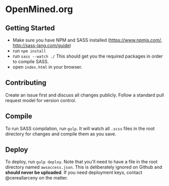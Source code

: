 # OpenMined.org

## Getting Started
- Make sure you have NPM and SASS installed (https://www.npmjs.com/, http://sass-lang.com/guide)
- run `npm install`
- run `sass --watch ./` This should get you the required packages in order to compile SASS.
- open `index.html` in your browser.

## Contributing
Create an issue first and discuss all changes publicly.  Follow a standard pull request model for version control.

## Compile
To run SASS compilation, run `gulp`.  It will watch all `.scss` files in the root directory for changes and compile them as you save.

## Deploy
To deploy, run `gulp deploy`.  Note that you'll need to have a file in the root directory named `awsaccess.json`.  This is deliberately ignored on Github and **should never be uploaded**.  If you need deployment keys, contact @cereallarceny on the matter.

